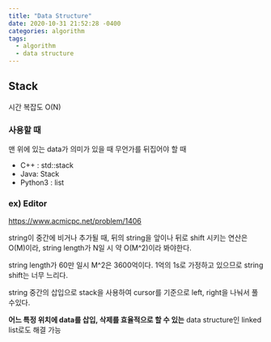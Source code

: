 ```yaml
---
title: "Data Structure"
date: 2020-10-31 21:52:28 -0400
categories: algorithm
tags:
  - algorithm
  - data structure
---
```


## Stack
시간 복잡도 O(N)
### 사용할 때
맨 위에 있는 data가 의미가 있을 때
무언가를 뒤집어야 할 때
- C++ : std::stack
- Java: Stack
- Python3 : list

### ex) Editor
https://www.acmicpc.net/problem/1406

string이 중간에 비거나 추가될 때, 뒤의 string을 앞이나 뒤로 shift 시키는 연산은 O(M)이라, string length가 N일 시 약 O(M^2)이라 봐야한다. 

string length가 60만 일시 M^2은 3600억이다. 1억의 1s로 가정하고 있으므로 string shift는 너무 느리다.

string 중간의 삽입으로 stack을 사용하여 cursor를 기준으로 left, right을 나눠서 풀 수있다.

**어느 특정 위치에 data를 삽입, 삭제를 효율적으로 할 수 있는** data structure인 linked list로도 해결 가능
